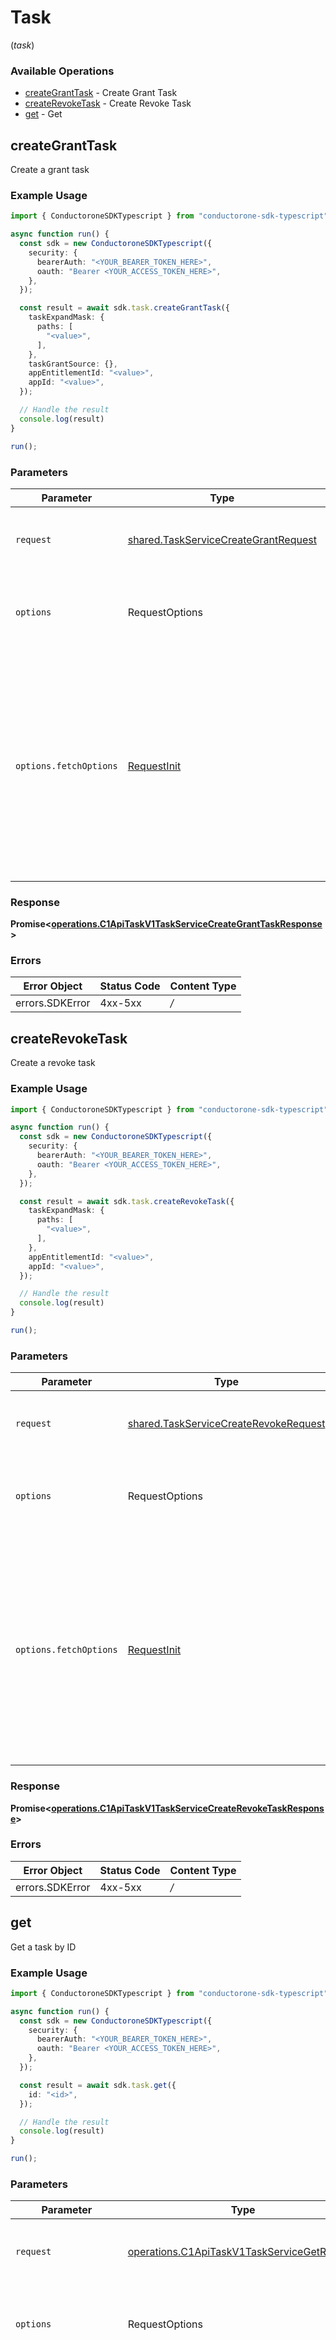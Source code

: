 # Task
(*task*)

### Available Operations

* [createGrantTask](#creategranttask) - Create Grant Task
* [createRevokeTask](#createrevoketask) - Create Revoke Task
* [get](#get) - Get

## createGrantTask

Create a grant task

### Example Usage

```typescript
import { ConductoroneSDKTypescript } from "conductorone-sdk-typescript";

async function run() {
  const sdk = new ConductoroneSDKTypescript({
    security: {
      bearerAuth: "<YOUR_BEARER_TOKEN_HERE>",
      oauth: "Bearer <YOUR_ACCESS_TOKEN_HERE>",
    },
  });

  const result = await sdk.task.createGrantTask({
    taskExpandMask: {
      paths: [
        "<value>",
      ],
    },
    taskGrantSource: {},
    appEntitlementId: "<value>",
    appId: "<value>",
  });

  // Handle the result
  console.log(result)
}

run();
```

### Parameters

| Parameter                                                                                                                                                                      | Type                                                                                                                                                                           | Required                                                                                                                                                                       | Description                                                                                                                                                                    |
| ------------------------------------------------------------------------------------------------------------------------------------------------------------------------------ | ------------------------------------------------------------------------------------------------------------------------------------------------------------------------------ | ------------------------------------------------------------------------------------------------------------------------------------------------------------------------------ | ------------------------------------------------------------------------------------------------------------------------------------------------------------------------------ |
| `request`                                                                                                                                                                      | [shared.TaskServiceCreateGrantRequest](../../sdk/models/shared/taskservicecreategrantrequest.md)                                                                               | :heavy_check_mark:                                                                                                                                                             | The request object to use for the request.                                                                                                                                     |
| `options`                                                                                                                                                                      | RequestOptions                                                                                                                                                                 | :heavy_minus_sign:                                                                                                                                                             | Used to set various options for making HTTP requests.                                                                                                                          |
| `options.fetchOptions`                                                                                                                                                         | [RequestInit](https://developer.mozilla.org/en-US/docs/Web/API/Request/Request#options)                                                                                        | :heavy_minus_sign:                                                                                                                                                             | Options that are passed to the underlying HTTP request. This can be used to inject extra headers for examples. All `Request` options, except `method` and `body`, are allowed. |


### Response

**Promise<[operations.C1ApiTaskV1TaskServiceCreateGrantTaskResponse](../../sdk/models/operations/c1apitaskv1taskservicecreategranttaskresponse.md)>**
### Errors

| Error Object    | Status Code     | Content Type    |
| --------------- | --------------- | --------------- |
| errors.SDKError | 4xx-5xx         | */*             |

## createRevokeTask

Create a revoke task

### Example Usage

```typescript
import { ConductoroneSDKTypescript } from "conductorone-sdk-typescript";

async function run() {
  const sdk = new ConductoroneSDKTypescript({
    security: {
      bearerAuth: "<YOUR_BEARER_TOKEN_HERE>",
      oauth: "Bearer <YOUR_ACCESS_TOKEN_HERE>",
    },
  });

  const result = await sdk.task.createRevokeTask({
    taskExpandMask: {
      paths: [
        "<value>",
      ],
    },
    appEntitlementId: "<value>",
    appId: "<value>",
  });

  // Handle the result
  console.log(result)
}

run();
```

### Parameters

| Parameter                                                                                                                                                                      | Type                                                                                                                                                                           | Required                                                                                                                                                                       | Description                                                                                                                                                                    |
| ------------------------------------------------------------------------------------------------------------------------------------------------------------------------------ | ------------------------------------------------------------------------------------------------------------------------------------------------------------------------------ | ------------------------------------------------------------------------------------------------------------------------------------------------------------------------------ | ------------------------------------------------------------------------------------------------------------------------------------------------------------------------------ |
| `request`                                                                                                                                                                      | [shared.TaskServiceCreateRevokeRequest](../../sdk/models/shared/taskservicecreaterevokerequest.md)                                                                             | :heavy_check_mark:                                                                                                                                                             | The request object to use for the request.                                                                                                                                     |
| `options`                                                                                                                                                                      | RequestOptions                                                                                                                                                                 | :heavy_minus_sign:                                                                                                                                                             | Used to set various options for making HTTP requests.                                                                                                                          |
| `options.fetchOptions`                                                                                                                                                         | [RequestInit](https://developer.mozilla.org/en-US/docs/Web/API/Request/Request#options)                                                                                        | :heavy_minus_sign:                                                                                                                                                             | Options that are passed to the underlying HTTP request. This can be used to inject extra headers for examples. All `Request` options, except `method` and `body`, are allowed. |


### Response

**Promise<[operations.C1ApiTaskV1TaskServiceCreateRevokeTaskResponse](../../sdk/models/operations/c1apitaskv1taskservicecreaterevoketaskresponse.md)>**
### Errors

| Error Object    | Status Code     | Content Type    |
| --------------- | --------------- | --------------- |
| errors.SDKError | 4xx-5xx         | */*             |

## get

Get a task by ID

### Example Usage

```typescript
import { ConductoroneSDKTypescript } from "conductorone-sdk-typescript";

async function run() {
  const sdk = new ConductoroneSDKTypescript({
    security: {
      bearerAuth: "<YOUR_BEARER_TOKEN_HERE>",
      oauth: "Bearer <YOUR_ACCESS_TOKEN_HERE>",
    },
  });

  const result = await sdk.task.get({
    id: "<id>",
  });

  // Handle the result
  console.log(result)
}

run();
```

### Parameters

| Parameter                                                                                                                                                                      | Type                                                                                                                                                                           | Required                                                                                                                                                                       | Description                                                                                                                                                                    |
| ------------------------------------------------------------------------------------------------------------------------------------------------------------------------------ | ------------------------------------------------------------------------------------------------------------------------------------------------------------------------------ | ------------------------------------------------------------------------------------------------------------------------------------------------------------------------------ | ------------------------------------------------------------------------------------------------------------------------------------------------------------------------------ |
| `request`                                                                                                                                                                      | [operations.C1ApiTaskV1TaskServiceGetRequest](../../sdk/models/operations/c1apitaskv1taskservicegetrequest.md)                                                                 | :heavy_check_mark:                                                                                                                                                             | The request object to use for the request.                                                                                                                                     |
| `options`                                                                                                                                                                      | RequestOptions                                                                                                                                                                 | :heavy_minus_sign:                                                                                                                                                             | Used to set various options for making HTTP requests.                                                                                                                          |
| `options.fetchOptions`                                                                                                                                                         | [RequestInit](https://developer.mozilla.org/en-US/docs/Web/API/Request/Request#options)                                                                                        | :heavy_minus_sign:                                                                                                                                                             | Options that are passed to the underlying HTTP request. This can be used to inject extra headers for examples. All `Request` options, except `method` and `body`, are allowed. |


### Response

**Promise<[operations.C1ApiTaskV1TaskServiceGetResponse](../../sdk/models/operations/c1apitaskv1taskservicegetresponse.md)>**
### Errors

| Error Object    | Status Code     | Content Type    |
| --------------- | --------------- | --------------- |
| errors.SDKError | 4xx-5xx         | */*             |
